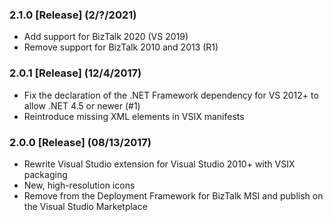### 2.1.0 [Release] (2/?/2021)

* Add support for BizTalk 2020 (VS 2019)
* Remove support for BizTalk 2010 and 2013 (R1)

### 2.0.1 [Release] (12/4/2017)

* Fix the declaration of the .NET Framework dependency for VS 2012+ to allow .NET 4.5 or newer (#1)
* Reintroduce missing XML elements in VSIX manifests

### 2.0.0 [Release] (08/13/2017)
* Rewrite Visual Studio extension for Visual Studio 2010+ with VSIX packaging
* New, high-resolution icons
* Remove from the Deployment Framework for BizTalk MSI and publish on the Visual Studio Marketplace
